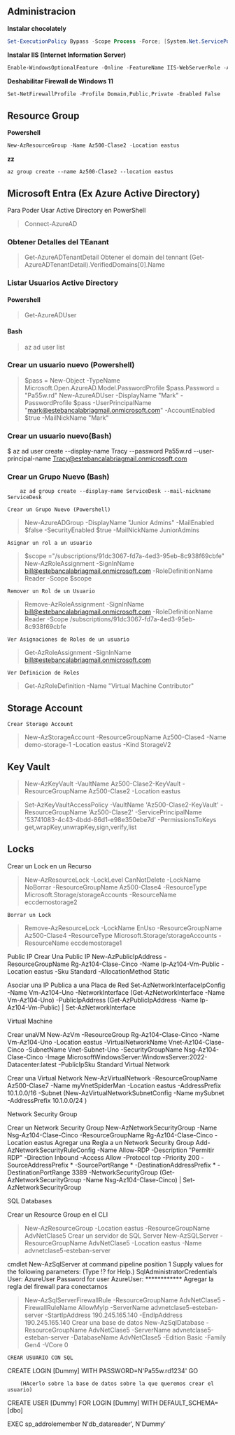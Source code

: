 ## Administracion
**Instalar chocolately**
```powershell
Set-ExecutionPolicy Bypass -Scope Process -Force; [System.Net.ServicePointManager]::SecurityProtocol = [System.Net.ServicePointManager]::SecurityProtocol -bor 3072; iex ((New-Object System.Net.WebClient).DownloadString('https://community.chocolatey.org/install.ps1'))
```
**Instalar IIS (Internet Information Server)**
```powershell
Enable-WindowsOptionalFeature -Online -FeatureName IIS-WebServerRole -All
```
**Deshabilitar Firewall de Windows 11**
```powershell
Set-NetFirewallProfile -Profile Domain,Public,Private -Enabled False
```

## Resource Group

**Powershell**
```powershell
New-AzResourceGroup -Name Az500-Clase2 -Location eastus
```
**zz**
```
az group create --name Az500-Clase2 --location eastus
```


## Microsoft Entra (Ex Azure Active Directory)

Para Poder Usar Active Directory en PowerShell
> Connect-AzureAD

### Obtener Detalles del TEanant
> Get-AzureADTenantDetail
Obtener el domain del tennant
> (Get-AzureADTenantDetail).VerifiedDomains[0].Name

### Listar Usuarios Active Directory
#### Powershell
> Get-AzureADUser
#### Bash
> az ad user list

### Crear un usuario nuevo (Powershell)
> $pass = New-Object -TypeName Microsoft.Open.AzureAD.Model.PasswordProfile
> $pass.Password = "Pa55w.rd"
> New-AzureADUser -DisplayName "Mark" -PasswordProfile $pass -UserPrincipalName "mark@estebancalabriagmail.onmicrosoft.com" -AccountEnabled $true -MailNickName "Mark"

### Crear un usuario nuevo(Bash)
$ az ad user create --display-name Tracy --password Pa55w.rd --user-principal-name Tracy@estebancalabriagmail.onmicrosoft.com

### Crear un Grupo Nuevo (Bash)
		az ad group create --display-name ServiceDesk --mail-nickname ServiceDesk

	Crear un Grupo Nuevo (Powershell)
> New-AzureADGroup -DisplayName "Junior Admins" -MailEnabled $false -SecurityEnabled $true -MailNickName JuniorAdmins

	Asignar un rol a un usuario

> $scope ="/subscriptions/91dc3067-fd7a-4ed3-95eb-8c938f69cbfe"
> New-AzRoleAssignment -SignInName bill@estebancalabriagmail.onmicrosoft.com -RoleDefinitionName Reader -Scope $scope

	Remover un Rol de un Usuario
> Remove-AzRoleAssignment -SignInName bill@estebancalabriagmail.onmicrosoft.com -RoleDefinitionName Reader -Scope /subscriptions/91dc3067-fd7a-4ed3-95eb-8c938f69cbfe

	Ver Asignaciones de Roles de un usuario
> Get-AzRoleAssignment -SignInName bill@estebancalabriagmail.onmicrosoft.com

	Ver Definicion de Roles
> Get-AzRoleDefinition -Name "Virtual Machine Contributor"

## Storage Account

	Crear Storage Account
> New-AzStorageAccount -ResourceGroupName Az500-Clase4 -Name demo-storage-1 -Location eastus -Kind StorageV2

## Key Vault

> New-AzKeyVault -VaultName Az500-Clase2-KeyVault -ResourceGroupName Az500-Clase2 -Location eastus

> Set-AzKeyVaultAccessPolicy -VaultName 'Az500-Clase2-KeyVault' -ResourceGroupName 'Az500-Clase2' -ServicePrincipalName '53741083-4c43-4bdd-86d1-e98e350ebe7d'  -PermissionsToKeys get,wrapKey,unwrapKey,sign,verify,list


## Locks

Crear un Lock en un Recurso
> New-AzResourceLock -LockLevel CanNotDelete -LockName NoBorrar -ResourceGroupName Az500-Clase4 -ResourceType Microsoft.Storage/storageAccounts -ResourceName eccdemostorage2

	Borrar un Lock

> Remove-AzResourceLock -LockName EnUso -ResourceGroupName Az500-Clase4 -ResourceType Microsoft.Storage/storageAccounts -ResourceName eccdemostorage1

Public IP
Crear Una Public IP
New-AzPublicIpAddress -ResourceGroupName Rg-Az104-Clase-Cinco -Name Ip-Az104-Vm-Public -Location eastus -Sku Standard -AllocationMethod Static

Asociar una IP Publica a una Placa de Red
Set-AzNetworkInterfaceIpConfig -Name Vm-Az104-Uno -NetworkInterface (Get-AzNetworkInterface -Name Vm-Az104-Uno) -PublicIpAddress (Get-AzPublicIpAddress -Name Ip-Az104-Vm-Public) | Set-AzNetworkInterface

Virtual Machine

Crear unaVM
New-AzVm -ResourceGroup Rg-Az104-Clase-Cinco -Name Vm-Az104-Uno -Location eastus -VirtualNetworkName Vnet-Az104-Clase-Cinco -SubnetName Vnet-Subnet-Uno -SecurityGroupName Nsg-Az104-Clase-Cinco -Image MicrosoftWindowsServer:WindowsServer:2022-Datacenter:latest -PublicIpSku Standard
Virtual Network

Crear una Virtual Network
New-AzVirtualNetwork -ResourceGroupName Az500-Clase7 -Name myVnetSpiderMan -Location eastus -AddressPrefix 10.1.0.0/16 -Subnet (New-AzVirtualNetworkSubnetConfig -Name mySubnet -AddressPrefix 10.1.0.0/24  )

Network Security Group

Crear un Network Security Group
 New-AzNetworkSecurityGroup -Name Nsg-Az104-Clase-Cinco -ResourceGroupName Rg-Az104-Clase-Cinco -Location eastus
Agregar una Regla a un Network Security Group
Add-AzNetworkSecurityRuleConfig -Name Allow-RDP -Description "Permitir RDP" -Direction Inbound -Access Allow -Protocol tcp -Priority 200 -SourceAddressPrefix * -SourcePortRange * -DestinationAddressPrefix * -DestinationPortRange 3389 -NetworkSecurityGroup (Get-AzNetworkSecurityGroup -Name Nsg-Az104-Clase-Cinco) | Set-AzNetworkSecurityGroup

SQL Databases

Crear un Resource Group en el CLI
> New-AzResourceGroup -Location eastus -ResourceGroupName AdvNetClase5
Crear un servidor de SQL Server
> New-AzSQLServer -ResourceGroupName AdvNetClase5 -Location eastus -Name advnetclase5-esteban-server

cmdlet New-AzSqlServer at command pipeline position 1
Supply values for the following parameters:
(Type !? for Help.)
SqlAdministratorCredentials
User: AzureUser
Password for user AzureUser: ************
Agregar la regla del firewall para conectarnos
> New-AzSqlServerFirewallRule -ResourceGroupName AdvNetClase5 -FirewallRuleName AllowMyIp -ServerName advnetclase5-esteban-server -StartIpAddress 190.245.165.140 -EndIpAddress 190.245.165.140
Crear una base de datos
  > New-AzSqlDatabase -ResourceGroupName AdvNetClase5 -ServerName advnetclase5-esteban-server -DatabaseName AdvNetClase5 -Edition Basic -Family Gen4 -VCore 0

	CREAR USUARIO CON SQL

CREATE LOGIN [Dummy] 
WITH PASSWORD=N'Pa55w.rd1234'
GO


		(HAcerlo sobre la base de datos sobre la que queremos crear el usuario)
CREATE USER [Dummy] FOR LOGIN [Dummy] 
WITH DEFAULT_SCHEMA=[dbo]

EXEC sp_addrolemember N'db_datareader', N'Dummy'




